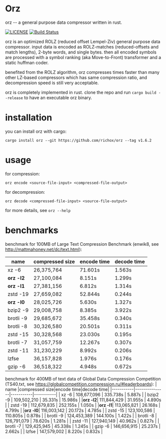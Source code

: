Orz
===
orz -- a general purpose data compressor written in rust.

[![LICENSE](https://img.shields.io/badge/license-MIT-000000.svg)](https://github.com/richox/orz/blob/master/LICENSE)
[![Build Status](https://travis-ci.org/richox/orz.svg?branch=master)](https://travis-ci.org/richox/orz)

orz is an optimized ROLZ (reduced offset Lempel-Ziv) general purpose data compressor. input data is encoded as ROLZ-matches (reduced-offsets and match lengths), 2-byte words, and single bytes. then all encoded symbols are processed with a symbol ranking (aka Move-to-Front) transformer and a static huffman coder.

benefited from the ROLZ algorithm, orz compresses times faster than many other LZ-based compressors which has same compression ratio, and decompression speed is still very acceptable.

orz is completely implemented in rust. clone the repo and run `cargo build --release` to have an executable orz binary.

installation
============
you can install orz with cargo:

    cargo install orz --git https://github.com/richox/orz --tag v1.6.2

usage
=====

for compression:

    orz encode <source-file-input> <compressed-file-output>

for decompression:

    orz decode <compressed-file-input> <source-file-output>

for more details, see `orz --help`

benchmarks
==========
benchmark for 100MB of Large Text Compression Benchmark (enwik8, see http://mattmahoney.net/dc/text.html):

|   name    |compressed size|encode time|decode time|
|-----------|---------------|-----------|-----------|
|   xz -6   |  26,375,764   |  71.601s  |  1.563s   |
|**orz -l2**|  27,100,084   |  8.151s   |  1.299s   |
|**orz -l1**|  27,381,156   |  6.812s   |  1.314s   |
| zstd -19  |  27,659,082   |  52.844s  |  0.244s   |
|**orz -l0**|  28,025,726   |  5.630s   |  1.327s   |
| bzip2 -9  |  29,008,758   |  8.385s   |  3.922s   |
| brotli -9 |  29,685,672   |  35.458s  |  0.340s   |
| brotli -8 |  30,326,580   |  20.501s  |  0.311s   |
| zstd -15  |  30,328,568   |  23.030s  |  0.195s   |
| brotli -7 |  31,057,759   |  12.267s  |  0.307s   |
| zstd -11  |  31,230,229   |  8.992s   |  0.206s   |
|   lzfse   |  36,157,828   |  1.976s   |  0.176s   |
|  gzip -6  |  36,518,322   |  4.948s   |  0.672s   |

benchmark for 400MB of text data of Global Data Compression Competition (TS40.txt, see https://globalcompetition.compression.ru/#leaderboards):
|   name    |compressed size|encode time|decode time|
|-----------|---------------|-----------|-----------|
|   xz -6   |  108,677,096  | 335.738s  |  5.887s   |
| bzip2 -9  |  109,502,210  |  35.331s  |  15.986s  |
|**orz -l2**|  111,844,429  |  31.955s  |  4.890s   |
| zstd -19  |  112,679,835  | 252.155s  |  1.050s   |
|**orz -l1**|  113,065,821  |  26.168s  |  4.799s   |
|**orz -l0**|  116,003,142  |  20.172s  |  4.785s   |
| zstd -15  |  123,100,586  | 110.805s  |  0.878s   |
| brotli -9 |  124,453,389  | 144.100s  |  1.422s   |
| brotli -8 |  126,791,079  |  78.620s  |  1.281s   |
| zstd -11  |  127,940,149  |  40.962s  |  0.827s   |
| brotli -7 |  129,425,945  |  45.338s  |  1.245s   |
|  gzip -6  |  146,656,915  |  25.237s  |  2.662s   |
|   lzfse   |  147,579,002  |  8.220s   |  0.832s   |
